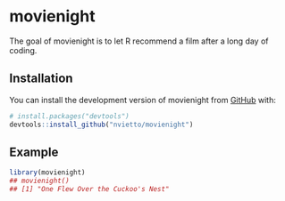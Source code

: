 
<!-- README.md is generated from README.Rmd. Please edit that file -->

# movienight

<!-- badges: start -->
<!-- badges: end -->

The goal of movienight is to let R recommend a film after a long day of
coding.

## Installation

You can install the development version of movienight from
[GitHub](https://github.com/) with:

``` r
# install.packages("devtools")
devtools::install_github("nvietto/movienight")
```

## Example

``` r
library(movienight)
## movienight()
## [1] "One Flew Over the Cuckoo's Nest"
```

